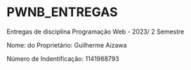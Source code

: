 # PWNB_ENTREGAS
Entregas de disciplina Programação Web - 2023/ 2 Semestre

Nome: do Proprietário: Guilherme Aizawa

Número de Indentificação: 1141988793
